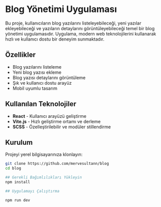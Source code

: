 # Blog Yönetimi Uygulaması

Bu proje, kullanıcıların blog yazılarını listeleyebileceği, yeni yazılar ekleyebileceği ve yazıların detaylarını görüntüleyebileceği temel bir blog yönetimi uygulamasıdır. Uygulama, modern web teknolojilerini kullanarak hızlı ve kullanıcı dostu bir deneyim sunmaktadır.

## Özellikler

- Blog yazılarını listeleme
- Yeni blog yazısı ekleme
- Blog yazısı detaylarını görüntüleme
- Şık ve kullanıcı dostu arayüz
- Mobil uyumlu tasarım

## Kullanılan Teknolojiler

- **React** - Kullanıcı arayüzü geliştirme
- **Vite.js** - Hızlı geliştirme ortamı ve derleme
- **SCSS** - Özelleştirilebilir ve modüler stillendirme

## Kurulum

Projeyi yerel bilgisayarınıza klonlayın:

```bash
git clone https://github.com/mervesultann/blog
cd blog

## Gerekli Bağımlılıkları Yükleyin
npm install

## Uygulamayı Çalıştırma

npm run dev
